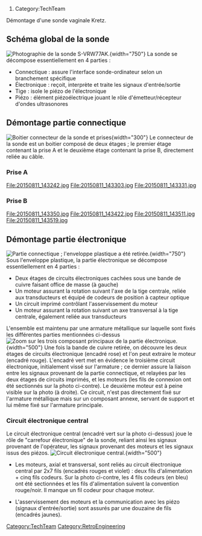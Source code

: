 1.  Category:TechTeam

Démontage d'une sonde vaginale Kretz.

Schéma global de la sonde
-------------------------

![Photographie de la sonde
S-VRW77AK.](schéma1.png "fig:Photographie de la sonde S-VRW77AK."){width="750"}
La sonde se décompose essentiellement en 4 parties :

-   Connectique : assure l'interface sonde-ordinateur selon un
    branchement spécifique
-   Électronique : reçoit, interprète et traite les signaux
    d'entrée/sortie
-   Tige : isole le piézo de l'électronique
-   Piézo : élément piézoélectrique jouant le rôle d'émetteur/récepteur
    d'ondes ultrasonores

Démontage partie connectique
----------------------------

![Boitier connecteur de la sonde et
prises](image1.png "fig:Boitier connecteur de la sonde et prises"){width="300"}
Le connecteur de la sonde est un boitier composé de deux étages ; le
premier étage contenant la prise A et le deuxième étage contenant la
prise B, directement reliée au câble.

### Prise A

<File:20150811_143242.jpg> <File:20150811_143303.jpg>
<File:20150811_143331.jpg>

### Prise B

<File:20150811_143350.jpg> <File:20150811_143422.jpg>
<File:20150811_143511.jpg> <File:20150811_143519.jpg>

Démontage partie électronique
-----------------------------

![Partie connectique ; l'enveloppe plastique a été
retirée.](electronique.png "fig:Partie connectique ; l'enveloppe plastique a été retirée."){width="750"}
Sous l'enveloppe plastique, la partie électronique se décompose
essentiellement en 4 parties :

-   Deux étages de circuits électroniques cachées sous une bande de
    cuivre faisant office de masse (à gauche)
-   Un moteur assurant la rotation suivant l'axe de la tige centrale,
    reliée aux transducteurs et équipé de codeurs de position à capteur
    optique
-   Un circuit imprimé contrôlant l'asservissement du moteur
-   Un moteur assurant la rotation suivant un axe transversal à la tige
    centrale, également reliée aux transducteurs

L'ensemble est maintenu par une armature métallique sur laquelle sont
fixés les différentes parties mentionnées ci-dessus ![Zoom sur les trois
composant principaux de la partie
électronique.](elec1.png "fig:Zoom sur les trois composant principaux de la partie électronique."){width="500"}
Une fois la bande de cuivre retirée, on découvre les deux étages de
circuits électronique (encadré rose) et l'on peut extraire le moteur
(encadré rouge). L'encadré vert met en évidence le troisième circuit
électronique, initialement vissé sur l'armature ; ce dernier assure la
liaison entre les signaux provenant de la partie connectique, et
relayées par les deux étages de circuits imprimés, et les moteurs (les
fils de connexion ont été sectionnés sur la photo ci-contre). Le
deuxième moteur est à peine visible sur la photo (à droite). Ce circuit,
n'est pas directement fixé sur l'armature métallique mais sur un
composant annexe, servant de support et lui même fixé sur l'armature
principale.

### Circuit électronique central

Le circuit électronique central (encadré vert sur la photo ci-dessus)
joue le rôle de "carrefour électronique" de la sonde, reliant ainsi les
signaux provenant de l'opérateur, les signaux provenant des moteurs et
les signaux issus des piézos. ![Circuit électronique
central.](cirele.png "fig:Circuit électronique central."){width="500"}

-   Les moteurs, axial et transversal, sont reliés au circuit
    électronique central par 2x7 fils (encadrés rouges et violet) : deux
    fils d'alimentation + cinq fils codeurs. Sur la photo ci-contre, les
    4 fils codeurs (en bleu) ont été sectionnées et les fils
    d'alimentation suivent la convention rouge/noir. Il manque un fil
    codeur pour chaque moteur.

<!-- -->

-   L'asservissement des moteurs et la communication avec les piézo
    (signaux d'entrée/sortie) sont assurés par une douzaine de fils
    (encadrés jaunes).

<Category:TechTeam> <Category:RetroEngineering>
